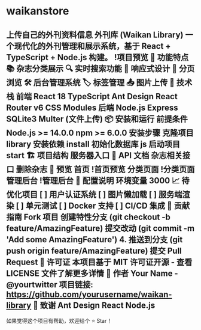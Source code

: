 # waikanstore
上传自己的外刊资料信息
外刊库 (Waikan Library)
一个现代化的外刊管理和展示系统，基于 React + TypeScript + Node.js 构建。
!项目预览 <!-- 这里需要替换为实际的项目截图 -->
🌟 功能特点
📚 杂志分类展示
🔍 实时搜索功能
📱 响应式设计
📖 分页浏览
🛠️ 后台管理系统
🏷️ 标签管理
📤 图片上传
🚀 技术栈
前端
React 18
TypeScript
Ant Design
React Router v6
CSS Modules
后端
Node.js
Express
SQLite3
Multer (文件上传)
📦 安装和运行
前提条件
Node.js >= 14.0.0
npm >= 6.0.0
安装步骤
克隆项目
library
安装依赖
install
初始化数据库
js
启动项目
start
🏗️ 项目结构
服务器入口
📝 API 文档
杂志相关接口
删除杂志
🎨 预览
首页
!首页预览
分类页面
!分类页面
管理后台
!管理后台
🔧 配置说明
环境变量
3000
📈 待优化项目
[ ] 用户认证系统
[ ] 图片懒加载
[ ] 服务端渲染
[ ] 单元测试
[ ] Docker 支持
[ ] CI/CD 集成
🤝 贡献指南
Fork 项目
创建特性分支 (git checkout -b feature/AmazingFeature)
提交改动 (git commit -m 'Add some AmazingFeature')
4. 推送到分支 (git push origin feature/AmazingFeature)
提交 Pull Request
📄 许可证
本项目基于 MIT 许可证开源 - 查看 LICENSE 文件了解更多详情
👥 作者
Your Name - @yourtwitter
项目链接: https://github.com/yourusername/waikan-library
🙏 致谢
Ant Design
React
Node.js
---
如果觉得这个项目有帮助，欢迎给个 ⭐️ Star！